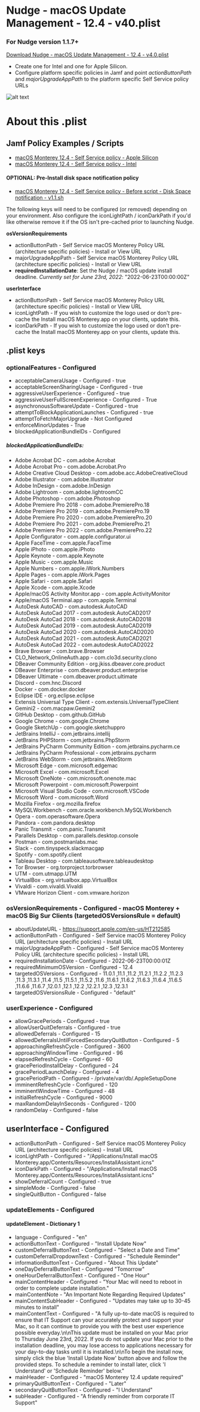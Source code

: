 # Nudge - macOS Update Management - 12.4 - v40.plist
### For Nudge version 1.1.7+

[Download Nudge - macOS Update Management - 12.4 - v4.0.plist](https://www.gregknackstedt.com/Jamf_things/Configuration%20Profiles/com.github.macadmins.nudge/12.4/Nudge%20-%20macOS%20Update%20Management%20-%2012.4%20-%20v4.0.plist) 
- Create one for Intel and one for Apple Silicon. 
- Configure platform specific policies in Jamf and point *actionButtonPath* and *majorUpgradeAppPath* to the platform specific Self Service policy URLs 

![alt text](https://www.gregknackstedt.com/Jamf_things/Configuration%20Profiles/com.github.macadmins.nudge/12.4/Nudge%20-%20macOS%20Update%20Management%20-%2012.4%20-%20v3.3.png)

# About this .plist

## Jamf Policy Examples / Scripts

- [macOS Monterey 12.4 - Self Service policy - Apple Silicon](https://www.gregknackstedt.com/Jamf_things/Configuration%20Profiles/com.github.macadmins.nudge/12.4/macOS%20Monterey%2012.4%20-%20Self%20Service%20policy%20-%20Apple%20Silicon%20-%20v1/)
- [macOS Monterey 12.4 - Self Service policy - Intel](https://www.gregknackstedt.com/Jamf_things/Configuration%20Profiles/com.github.macadmins.nudge/12.4/macOS%20Monterey%2012.4%20-%20Self%20Service%20policy%20-%20Intel%20-%20v1/)

#### OPTIONAL: Pre-Install disk space notification policy
- [macOS Monterey 12.4 - Self Service policy - Before script - Disk Space notification - v1.1.sh](https://www.gregknackstedt.com/Jamf_things/Configuration%20Profiles/com.github.macadmins.nudge/12.4/macOS%20Monterey%2012.4%20-%20Self%20Service%20policy%20-%20Before%20script%20-%20Disk%20Space%20notification%20-%20v1.1.sh)

The following keys will need to be configured (or removed) depending on your environment. Also configure the iconLightPath / iconDarkPath if you'd like otherwise remove it if the OS isn't pre-cached prior to launching Nudge.

**osVersionRequirements**
- actionButtonPath - Self Service macOS Monterey Policy URL (architecture specific policies) - Install or View URL
- majorUpgradeAppPath - Self Service macOS Monterey Policy URL (architecture specific policies) - Install or View URL
- **requiredInstallationDate**: Set the Nudge / macOS update install deadline. *Currently set for June 23rd, 2022*: "2022-06-23T00:00:00Z"

**userInterface**
- actionButtonPath - Self Service macOS Monterey Policy URL (architecture specific policies) - Install or View URL
- iconLightPath - If you wish to customize the logo used or don't pre-cache the Install macOS Monterey.app on your clients, update this.
- iconDarkPath - If you wish to customize the logo used or don't pre-cache the Install macOS Monterey.app on your clients, update this.

## .plist keys

### optionalFeatures - Configured
- acceptableCameraUsage - Configured - true
- acceptableScreenSharingUsage - Configured - true
- aggressiveUserExperience - Configured - true
- aggressiveUserFullScreenExperience - Configured - True
- asynchronousSoftwareUpdate - Configured - true
- attemptToBlockApplicationLaunches - Configured - true
- attemptToFetchMajorUpgrade - Not Configured
- enforceMinorUpdates - True
- blockedApplicationBundleIDs - Configured
##### blockedApplicationBundleIDs:
- Adobe Acrobat DC - com.adobe.Acrobat
- Adobe Acrobat Pro - com.adobe.Acrobat.Pro
- Adobe Creative Cloud Desktop - com.adobe.acc.AdobeCreativeCloud
- Adobe Illustrator - com.adobe.Illustrator
- Adobe InDesign - com.adobe.InDesign
- Adobe Lightroom - com.adobe.lightroomCC
- Adobe Photoshop - com.adobe.Photoshop
- Adobe Premiere Pro 2018 - com.adobe.PremierePro.18
- Adobe Premiere Pro 2019 - com.adobe.PremierePro.19
- Adobe Premiere Pro 2020 - com.adobe.PremierePro.20
- Adobe Premiere Pro 2021 - com.adobe.PremierePro.21
- Adobe Premiere Pro 2022 - com.adobe.PremierePro.22
- Apple Configurator - com.apple.configurator.ui
- Apple FaceTime - com.apple.FaceTime
- Apple iPhoto - com.apple.iPhoto
- Apple Keynote - com.apple.Keynote
- Apple Music - com.apple.Music
- Apple Numbers - com.apple.iWork.Numbers
- Apple Pages - com.apple.iWork.Pages
- Apple Safari - com.apple.Safari
- Apple Xcode - com.apple.Xcode
- Apple/macOS Activity Monitor.app - com.apple.ActivityMonitor
- Apple/macOS Terminal.app - com.apple.Terminal
- AutoDesk AutoCAD - com.autodesk.AutoCAD
- AutoDesk AutoCad 2017 - com.autodesk.AutoCAD2017
- AutoDesk AutoCad 2018 - com.autodesk.AutoCAD2018
- AutoDesk AutoCad 2019 - com.autodesk.AutoCAD2019
- AutoDesk AutoCad 2020 - com.autodesk.AutoCAD2020
- AutoDesk AutoCad 2021 - com.autodesk.AutoCAD2021
- AutoDesk AutoCad 2022 - com.autodesk.AutoCAD2022
- Brave Browser - com.brave.Browser
- CLO_Network_OnlineAuth.app - com.clo3d.security.clono
- DBeaver Community Edition - org.jkiss.dbeaver.core.product
- DBeaver Enterprise - com.dbeaver.product.enterprise
- DBeaver Ultimate - com.dbeaver.product.ultimate
- Discord - com.hnc.Discord
- Docker - com.docker.docker
- Eclipse IDE - org.eclipse.eclipse
- Extensis Universal Type Client - com.extensis.UniversalTypeClient
- Gemini2 - com.macpaw.Gemini2
- GitHub Desktop - com.github.GitHub
- Google Chrome - com.google.Chrome
- Google SketchUp - com.google.sketchuppro
- JetBrains IntelliJ - com.jetbrains.intellij
- JetBrains PHPStorm - com.jetbrains.PhpStorm
- JetBrains PyCharm Community Edition - com.jetbrains.pycharm.ce
- JetBrains PyCharm Professional - com.jetbrains.pycharm
- JetBrains WebStorm - com.jetbrains.WebStorm
- Microsoft Edge - com.microsoft.edgemac
- Microsoft Excel - com.microsoft.Excel
- Microsoft OneNote - com.microsoft.onenote.mac
- Microsoft Powerpoint - com.microsoft.Powerpoint
- Microsoft Visual Studio Code - com.microsoft.VSCode
- Microsoft Word - com.microsoft.Word
- Mozilla Firefox - org.mozilla.firefox
- MySQLWorkbench - com.oracle.workbench.MySQLWorkbench
- Opera - com.operasoftware.Opera
- Pandora - com.pandora.desktop
- Panic Transmit - com.panic.Transmit
- Parallels Desktop - com.parallels.desktop.console
- Postman - com.postmanlabs.mac
- Slack - com.tinyspeck.slackmacgap
- Spotify - com.spotify.client
- Tableau Desktop - com.tableausoftware.tableaudesktop
- Tor Browser - org.torproject.torbrowser
- UTM - com.utmapp.UTM
- VirtualBox - org.virtualbox.app.VirtualBox
- Vivaldi - com.vivaldi.Vivaldi
- VMware Horizon Client - com.vmware.horizon

### osVersionRequirements - Configured - macOS Monterey + macOS Big Sur Clients (targetedOSVersionsRule = default)
- aboutUpdateURL - https://support.apple.com/en-us/HT212585
- actionButtonPath - Configured - Self Service macOS Monterey Policy URL (architecture specific policies) - Install URL
- majorUpgradeAppPath - Configured - Self Service macOS Monterey Policy URL (architecture specific policies) - Install URL
- requiredInstallationDate - Configured - 2022-06-23T00:00:01Z
- requiredMinimumOSVersion - Configured - 12.4
- targetedOSVersions - Configured - 11.0.1 ,11.1 ,11.2 ,11.2.1 ,11.2.2 ,11.2.3 ,11.3 ,11.3.1 ,11.4 ,11.5 ,11.5.1 ,11.5.2 ,11.6 ,11.6.1 ,11.6.2 ,11.6.3 ,11.6.4 ,11.6.5 ,11.6.6 ,11.6.7 ,12.0.1 ,12.1 ,12.2 ,12.2.1 ,12.3 ,12.3.1
- targetedOSVersionsRule - Configured - "default"

### userExperience - Configured
- allowGracePeriods - Configured - true
- allowUserQuitDeferrals - Configured - true
- allowedDeferrals - Configured - 15
- allowedDeferralsUntilForcedSecondaryQuitButton - Configured - 5
- approachingRefreshCycle - Configured - 3600
- approachingWindowTime - Configured - 96
- elapsedRefreshCycle - Configured - 60
- gracePeriodInstallDelay - Configured - 24
- gracePeriodLaunchDelay - Configured - 4
- gracePeriodPath - Configured - /private/var/db/.AppleSetupDone
- imminentRefreshCycle - Configured - 120
- imminentWindowTime - Configured - 48
- initialRefreshCycle - Configured - 9000
- maxRandomDelayInSeconds - Configured - 1200
- randomDelay - Configured - false

## userInterface - Configured
- actionButtonPath - Configured - Self Service macOS Monterey Policy URL (architecture specific policies) - Install URL
- iconLightPath - Configured - "/Applications/Install macOS Monterey.app/Contents/Resources/InstallAssistant.icns"
- iconDarkPath - Configured - "/Applications/Install macOS Monterey.app/Contents/Resources/InstallAssistant.icns"
- showDeferralCount - Configured - true
- simpleMode - Configured - false
- singleQuitButton - Configured - false

### updateElements - Configured
#### updateElement - Dictionary 1
- language - Configured - "en"
- actionButtonText - Configured - "Install Update Now"
- customDeferralButtonText - Configured - "Select a Date and Time"
- customDeferralDropdownText - Configured - "Schedule Reminder"
- informationButtonText - Configured - "About This Update"
- oneDayDeferralButtonText - Configured "Tomorrow"
- oneHourDeferralButtonText - Configured - "One Hour"
- mainContentHeader - Configured - "Your Mac will need to reboot in order to complete update installation."
- mainContentNote - "An Important Note Regarding Required Updates"
- mainContentSubHeader - Configured - "Updates may take up to 30-45 minutes to install"
- mainContentText - Configured - "A fully up-to-date macOS is required to ensure that IT Support can your accurately protect and support your Mac, so it can continue to provide you with the best user experience possible everyday.\n\nThis update must be installed on your Mac prior to Thursday June 23rd, 2022. If you do not update your Mac prior to the installation deadline, you may lose access to applications necessary for your day-to-day tasks until it is installed.\n\nTo begin the install now, simply click the blue 'Install Update Now' button above and follow the provided steps. To schedule a reminder to install later, click 'I Understand' or 'Schedule Reminder' below."
- mainHeader - Configured - "macOS Monterey 12.4 update required"
- primaryQuitButtonText - Configured - "Later"
- secondaryQuitButtonText - Configured - "I Understand"
- subHeader - Configured - "A friendly reminder from corporate IT Support"
